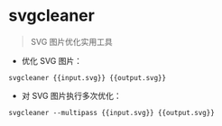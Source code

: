 # svgcleaner

> SVG 图片优化实用工具

- 优化 SVG 图片：

`svgcleaner {{input.svg}} {{output.svg}}`

- 对 SVG 图片执行多次优化：

`svgcleaner --multipass {{input.svg}} {{output.svg}}`

[#]: contributors: ([王興與·區塊鏈·Linux中國]，[史先生])